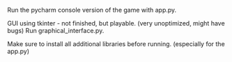 Run the pycharm console version of the game with app.py. 

GUI using tkinter - not finished, but playable. (very unoptimized, might have bugs) Run graphical_interface.py. 

Make sure to install all additional libraries before running. (especially for the app.py)
